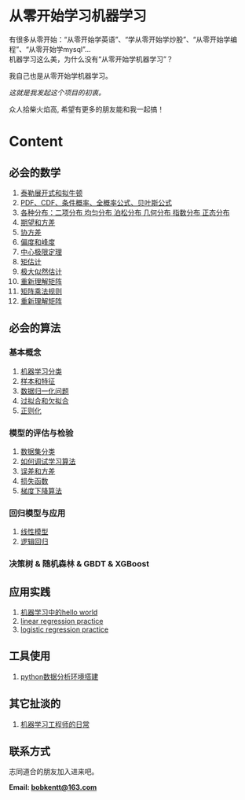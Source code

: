 # 从零开始学习机器学习

有很多从零开始：“从零开始学英语”、“学从零开始学炒股”、“从零开始学编程”、“从零开始学mysql”...    
机器学习这么美，为什么没有“从零开始学机器学习”？

我自己也是从零开始学机器学习。

*这就是我发起这个项目的初衷。*

众人拾柴火焰高, 希望有更多的朋友能和我一起搞！

# Content
## 必会的数学
1. [泰勒展开式和拟牛顿](https://github.com/bobkentt/Learning-machine-from-scratch-/blob/master/math-base/1.md)
2. [PDF、CDF、条件概率、全概率公式、贝叶斯公式](https://github.com/bobkentt/Learning-machine-from-scratch-/blob/master/math-base/2.md)
3. [各种分布：二项分布 均匀分布 泊松分布 几何分布 指数分布 正态分布](https://github.com/bobkentt/Learning-machine-from-scratch-/blob/master/math-base/3.md)
4. [期望和方差](https://github.com/bobkentt/Learning-machine-from-scratch-/blob/master/math-base/ch3.md)
5. [协方差](https://github.com/bobkentt/Learning-machine-from-scratch-/blob/master/math-base/ch4.md)
6. [偏度和峰度](https://github.com/bobkentt/Learning-machine-from-scratch-/blob/master/math-base/ch5.md)
7. [中心极限定理](https://github.com/bobkentt/Learning-machine-from-scratch-/blob/master/math-base/ch6.md)
8. [矩估计](https://github.com/bobkentt/Learning-machine-from-scratch-/blob/master/math-base/ch7.md)
9. [极大似然估计](https://github.com/bobkentt/Learning-machine-from-scratch-/blob/master/math-base/ch8.md)
10. [重新理解矩阵](https://github.com/bobkentt/Learning-machine-from-scratch-/blob/master/math-base/ch9.md)
11. [矩阵乘法规则](h-/blob/master/math-base/ch8.md)
10. [重新理解矩阵](https://github.com/bobkentt/Learning-machine-from-scratch-/blob/master/math-base/matrix.md)

## 必会的算法
### 基本概念
1. [机器学习分类](https://github.com/bobkentt/Learning-machine-from-scratch-/blob/master/alg-base/ch1/the_division_of_ml.md)
2. [样本和特征](https://github.com/bobkentt/Learning-machine-from-scratch-/blob/master/alg-base/ch1/sample_feature_label.md)
3. [数据归一化问题](https://github.com/bobkentt/Learning-machine-from-scratch-/blob/master/alg-base/ch1/data_normalization.md)
4. [过拟合和欠拟合](https://github.com/bobkentt/Learning-machine-from-scratch-/blob/master/alg-base/ch1/underfitting_vs_overfitting.md)
5. [正则化](https://github.com/bobkentt/Learning-machine-from-scratch-/blob/master/alg-base/ch1/normalization.md)

### 模型的评估与检验
1. [数据集分类](https://github.com/bobkentt/Learning-machine-from-scratch-/blob/master/alg-base/ch1/dataset_classification.md)
2. [如何调试学习算法](https://github.com/bobkentt/Learning-machine-from-scratch-/blob/master/alg-base/ch1/debug_ml_alg.md)
3. [误差和方差](https://github.com/bobkentt/Learning-machine-from-scratch-/blob/master/alg-base/ch1/Error%26variance.md)
4. [损失函数](https://github.com/bobkentt/Learning-machine-from-scratch-/blob/master/alg-base/ch1/loss_function.md)
5. [梯度下降算法](https://github.com/bobkentt/Learning-machine-from-scratch-/blob/master/alg-base/ch1/gradient_descent.md)

### 回归模型与应用
1. [线性模型](https://github.com/bobkentt/Learning-machine-from-scratch-/blob/master/alg-base/ch2/linear_regression_model.md)
2. [逻辑回归](https://github.com/bobkentt/Learning-machine-from-scratch-/blob/master/alg-base/logistic-regression/logisticRegression.md)

### 决策树 & 随机森林 & GBDT & XGBoost


## 应用实践
1. [机器学习中的hello world](https://github.com/bobkentt/Learning-machine-from-scratch-/blob/master/practice/ml-hello-world-program.md)
2. [linear regression practice](https://github.com/bobkentt/Learning-machine-from-scratch-/blob/master/practice/linear-regression-practice.md)
3. [logistic regression practice](https://github.com/bobkentt/Learning-machine-from-scratch-/blob/master/practice/logistic-regression-practice.md)


## 工具使用
1. [python数据分析环境搭建](https://github.com/bobkentt/Learning-machine-from-scratch-/blob/master/practice/python-environment-install.md)

## 其它扯淡的
1. [机器学习工程师的日常](https://github.com/bobkentt/Learning-machine-from-scratch-/blob/master/other/major-task/major-task.md)


## 联系方式
志同道合的朋友加入进来吧。

**Email:   bobkentt@163.com**
